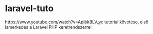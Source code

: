 # laravel-tuto
https://www.youtube.com/watch?v=ApIbkBLV_yc tutorial követése, első ismerkedés a Laravel PHP keretrendszerrel
